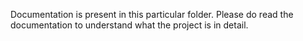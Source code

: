 Documentation is present in this particular folder. Please do read the documentation to understand what the project is in detail.

